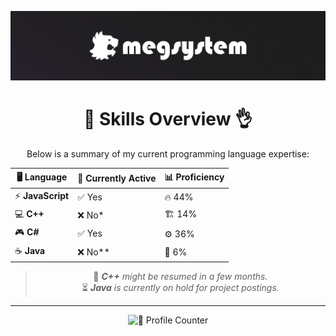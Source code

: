 ![Page Banner](https://raw.githubusercontent.com/megsystem/megsystem/refs/heads/main/banner.png)

<div align="center">

# 🚀 Skills Overview 👌  

Below is a summary of my current programming language expertise:

| 🖥️ **Language**  | 🔄 **Currently Active** | 📊 **Proficiency** |
|------------------|----------------------|-------------------|
| ⚡ **JavaScript** | ✅ Yes               | 🔥 44%            |
| 💻 **C++**       | ❌ No*               | 🏗️ 14%            |
| 🎮 **C#**        | ✅ Yes               | ⚙️ 36%            |
| ☕ **Java**       | ❌ No**              | 🌱 6%             |

> 📝 ***C++** might be resumed in a few months.*  
> ⏳ ***Java** is currently on hold for project postings.*

---

![👀 Profile Counter](https://komarev.com/ghpvc/?username=megsystem&style=for-the-badge&color=red)

</div>
